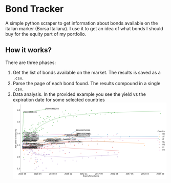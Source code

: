 # Bond Tracker
A simple python scraper to get information about bonds available on the italian marker (Borsa Italiana).
I use it to get an idea of what bonds I should buy for the equity part of my portfolio.

## How it works?
There are three phases:
1. Get the list of bonds available on the market. The results is saved as a `.csv`.
2. Parse the page of each bond found. The results compound in a single `.csv`.
3. Data analysis. In the provided example you see the yield vs the expiration date for some selected countries
![](assets/ex1.png)